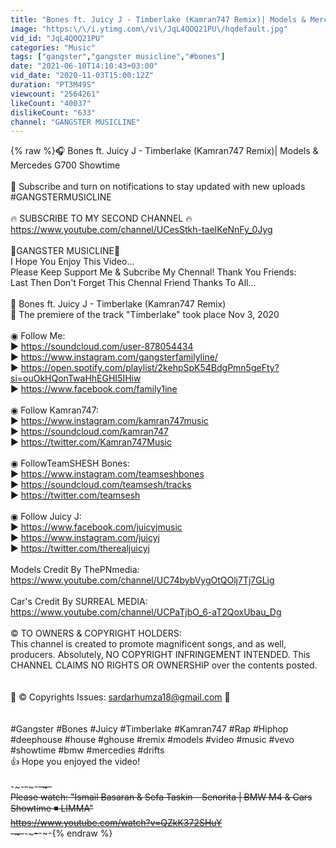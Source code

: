 ```yaml
---
title: "Bones ft. Juicy J - Timberlake (Kamran747 Remix)| Models & Mercedes G700 Showtime"
image: "https:\/\/i.ytimg.com\/vi\/JqL4QOQ21PU\/hqdefault.jpg"
vid_id: "JqL4QOQ21PU"
categories: "Music"
tags: ["gangster","gangster musicline","#bones"]
date: "2021-06-10T14:10:43+03:00"
vid_date: "2020-11-03T15:00:12Z"
duration: "PT3M49S"
viewcount: "2564261"
likeCount: "40037"
dislikeCount: "633"
channel: "GANGSTER MUSICLINE"
---
```

{% raw %}🎧 Bones ft. Juicy J - Timberlake (Kamran747 Remix)| Models &amp; Mercedes G700 Showtime<br /><br />🔔 Subscribe and turn on notifications to stay updated with new uploads #GANGSTERMUSICLINE<br /><br />🔥 SUBSCRIBE TO MY SECOND CHANNEL 🔥<br /><a rel="nofollow" target="blank" href="https://www.youtube.com/channel/UCesStkh-taeIKeNnFy_0Jyg">https://www.youtube.com/channel/UCesStkh-taeIKeNnFy_0Jyg</a><br /><br />🔽GANGSTER MUSICLINE🔽<br />I Hope You Enjoy This Video...<br />Please Keep Support Me &amp; Subcribe My Chennal! Thank You Friends:<br />Last Then Don't Forget This Chennal Friend Thanks To All...<br /><br />🎵 Bones ft. Juicy J - Timberlake (Kamran747 Remix)<br />🎫 The premiere of the track &quot;Timberlake&quot; took place Nov 3, 2020<br /><br />◉ Follow Me:<br />► <a rel="nofollow" target="blank" href="https://soundcloud.com/user-878054434">https://soundcloud.com/user-878054434</a><br />► <a rel="nofollow" target="blank" href="https://www.instagram.com/gangsterfamilyline/">https://www.instagram.com/gangsterfamilyline/</a><br />► <a rel="nofollow" target="blank" href="https://open.spotify.com/playlist/2kehpSpK54BdgPmn5geFty?si=ouOkHQonTwaHhEGHI5IHiw">https://open.spotify.com/playlist/2kehpSpK54BdgPmn5geFty?si=ouOkHQonTwaHhEGHI5IHiw</a><br />► <a rel="nofollow" target="blank" href="https://www.facebook.com/family1ine">https://www.facebook.com/family1ine</a><br /><br />◉ Follow Kamran747:<br />► <a rel="nofollow" target="blank" href="https://www.instagram.com/kamran747music">https://www.instagram.com/kamran747music</a><br />► <a rel="nofollow" target="blank" href="https://soundcloud.com/kamran747">https://soundcloud.com/kamran747</a><br />► <a rel="nofollow" target="blank" href="https://twitter.com/Kamran747Music">https://twitter.com/Kamran747Music</a><br /><br />◉ FollowTeamSHESH Bones:<br />► <a rel="nofollow" target="blank" href="https://www.instagram.com/teamseshbones">https://www.instagram.com/teamseshbones</a><br />► <a rel="nofollow" target="blank" href="https://soundcloud.com/teamsesh/tracks">https://soundcloud.com/teamsesh/tracks</a><br />► <a rel="nofollow" target="blank" href="https://twitter.com/teamsesh">https://twitter.com/teamsesh</a><br /><br />◉ Follow Juicy J:<br />► <a rel="nofollow" target="blank" href="https://www.facebook.com/juicyjmusic">https://www.facebook.com/juicyjmusic</a><br />► <a rel="nofollow" target="blank" href="https://www.instagram.com/juicyj">https://www.instagram.com/juicyj</a><br />► <a rel="nofollow" target="blank" href="https://twitter.com/therealjuicyj">https://twitter.com/therealjuicyj</a><br /><br />Models Credit By ThePNmedia:<br /><a rel="nofollow" target="blank" href="https://www.youtube.com/channel/UC74bybVygOtQOlj7Tj7GLig">https://www.youtube.com/channel/UC74bybVygOtQOlj7Tj7GLig</a><br /><br />Car's Credit By SURREAL MEDIA:<br /><a rel="nofollow" target="blank" href="https://www.youtube.com/channel/UCPaTjbO_6-aT2QoxUbau_Dg">https://www.youtube.com/channel/UCPaTjbO_6-aT2QoxUbau_Dg</a><br /><br />© TO OWNERS &amp; COPYRIGHT HOLDERS:<br />This channel is created to promote magnificent songs, and as well, producers. Absolutely, NO COPYRIGHT INFRINGEMENT INTENDED. This CHANNEL CLAIMS NO RIGHTS OR OWNERSHIP over the contents posted.<br /><br /><br />🚫  ©️ Copyrights Issues: sardarhumza18@gmail.com  🚫<br /><br /><br />#Gangster #Bones #Juicy #Timberlake #Kamran747 #Rap #Hiphop #deephouse #house #ghouse #remix #models #video #music #vevo #showtime #bmw #mercedies #drifts<br />👍 Hope you enjoyed the video!<br /><br />-~-~~-~~~-~~-~-<br />Please watch: &quot;Ismail Basaran &amp; Sefa Taskin - Senorita | BMW M4 &amp; Cars Showtime ◾️ LIMMA&quot; <br /><a rel="nofollow" target="blank" href="https://www.youtube.com/watch?v=QZkK372SHuY">https://www.youtube.com/watch?v=QZkK372SHuY</a><br />-~-~~-~~~-~~-~-{% endraw %}
